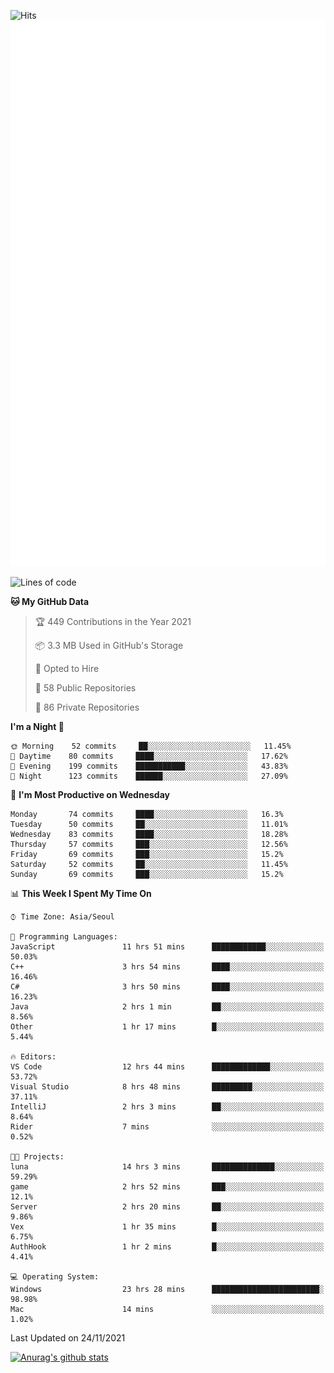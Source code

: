 ![Hits](https://hits.seeyoufarm.com/api/count/incr/badge.svg?url=https%3A%2F%2Fgithub.com%2Fkokose1234&count_bg=%2379C83D&title_bg=%23555555&icon=apple.svg&icon_color=%23E7E7E7&title=hits&edge_flat=false)
<br/>
![Metrics](https://github.com/kokose1234/kokose1234/blob/main/github-metrics.svg)

<!--START_SECTION:waka-->
![Lines of code](https://img.shields.io/badge/From%20Hello%20World%20I%27ve%20Written-11.7%20million%20lines%20of%20code-blue)

**🐱 My GitHub Data** 

> 🏆 449 Contributions in the Year 2021
 > 
> 📦 3.3 MB Used in GitHub's Storage 
 > 
> 💼 Opted to Hire
 > 
> 📜 58 Public Repositories 
 > 
> 🔑 86 Private Repositories  
 > 
**I'm a Night 🦉** 

```text
🌞 Morning    52 commits     ██░░░░░░░░░░░░░░░░░░░░░░░   11.45% 
🌆 Daytime    80 commits     ████░░░░░░░░░░░░░░░░░░░░░   17.62% 
🌃 Evening    199 commits    ███████████░░░░░░░░░░░░░░   43.83% 
🌙 Night      123 commits    ██████░░░░░░░░░░░░░░░░░░░   27.09%

```
📅 **I'm Most Productive on Wednesday** 

```text
Monday       74 commits     ████░░░░░░░░░░░░░░░░░░░░░   16.3% 
Tuesday      50 commits     ██░░░░░░░░░░░░░░░░░░░░░░░   11.01% 
Wednesday    83 commits     ████░░░░░░░░░░░░░░░░░░░░░   18.28% 
Thursday     57 commits     ███░░░░░░░░░░░░░░░░░░░░░░   12.56% 
Friday       69 commits     ███░░░░░░░░░░░░░░░░░░░░░░   15.2% 
Saturday     52 commits     ██░░░░░░░░░░░░░░░░░░░░░░░   11.45% 
Sunday       69 commits     ███░░░░░░░░░░░░░░░░░░░░░░   15.2%

```


📊 **This Week I Spent My Time On** 

```text
⌚︎ Time Zone: Asia/Seoul

💬 Programming Languages: 
JavaScript               11 hrs 51 mins      ████████████░░░░░░░░░░░░░   50.03% 
C++                      3 hrs 54 mins       ████░░░░░░░░░░░░░░░░░░░░░   16.46% 
C#                       3 hrs 50 mins       ████░░░░░░░░░░░░░░░░░░░░░   16.23% 
Java                     2 hrs 1 min         ██░░░░░░░░░░░░░░░░░░░░░░░   8.56% 
Other                    1 hr 17 mins        █░░░░░░░░░░░░░░░░░░░░░░░░   5.44%

🔥 Editors: 
VS Code                  12 hrs 44 mins      █████████████░░░░░░░░░░░░   53.72% 
Visual Studio            8 hrs 48 mins       █████████░░░░░░░░░░░░░░░░   37.11% 
IntelliJ                 2 hrs 3 mins        ██░░░░░░░░░░░░░░░░░░░░░░░   8.64% 
Rider                    7 mins              ░░░░░░░░░░░░░░░░░░░░░░░░░   0.52%

🐱‍💻 Projects: 
luna                     14 hrs 3 mins       ██████████████░░░░░░░░░░░   59.29% 
game                     2 hrs 52 mins       ███░░░░░░░░░░░░░░░░░░░░░░   12.1% 
Server                   2 hrs 20 mins       ██░░░░░░░░░░░░░░░░░░░░░░░   9.86% 
Vex                      1 hr 35 mins        █░░░░░░░░░░░░░░░░░░░░░░░░   6.75% 
AuthHook                 1 hr 2 mins         █░░░░░░░░░░░░░░░░░░░░░░░░   4.41%

💻 Operating System: 
Windows                  23 hrs 28 mins      ████████████████████████░   98.98% 
Mac                      14 mins             ░░░░░░░░░░░░░░░░░░░░░░░░░   1.02%

```


 Last Updated on 24/11/2021
<!--END_SECTION:waka-->

[![Anurag's github stats](https://github-readme-stats.vercel.app/api?username=kokose1234&theme=dracula)](https://github.com/anuraghazra/github-readme-stats)



	
